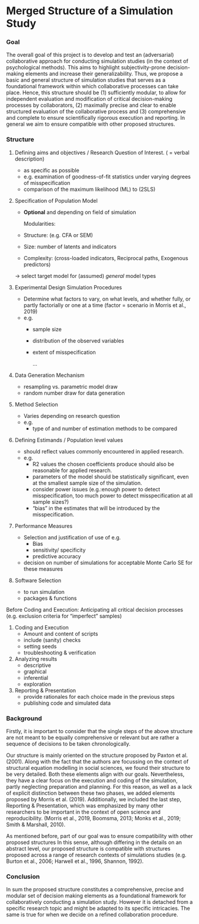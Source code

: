 # Merged Structure of a Simulation Study

### Goal

The overall goal of this project is to develop and test an (adversarial) collaborative approach for conducting simulation studies (in the context of psychological methods). This aims to highlight subjectivity-prone decision-making elements and increase their generalizability. Thus, we propose a basic and general structure of simulation studies that serves as a foundational framework within which collaborative processes can take place. Hence, this structure should be (1) sufficiently modular, to allow for independent evaluation and modification of critical decision-making processes by collaborators, (2) maximally precise and clear to enable structured evaluation of the collaborative process and (3) comprehensive and complete to ensure scientifically rigorous execution and reporting. In general we aim to ensure compatible with other proposed structures.

### Structure

1. Defining aims and objectives / Research Question of Interest. ( = verbal description)
    - as specific as possible
    - e.g. examination of goodness-of-fit statistics under varying degrees of misspecification
    - comparison of the maximum likelihood (ML) to (2SLS)
2. Specification of Population Model 
    - **Optional** and depending on field of simulation
        
        Modularities:
        
    - Structure: (e.g. CFA or SEM)
    - Size: number of latents and indicators
    - Complexity: (cross-loaded indicators, Reciprocal paths, Exogenous predictors)
    
    → select target model for (assumed) *general* model types
    
3. Experimental Design Simulation Procedures
    - Determine what factors to vary, on what levels, and whether fully, or partly factorially or one at a time (factor = scenario in Morris et al., 2019)
    - e.g.
        - sample size
        - distribution of the observed variables
        - extent of misspecification
            
            …
            
4. Data Generation Mechanism
    - resampling vs. parametric model draw
    - random number draw for data generation
5. Method Selection
    - Varies depending on research question
    - e.g.
        - type of and number of estimation methods to be compared
6. Defining Estimands / Population level values
    - should reflect values commonly encountered in applied research.
    - e.g.
        - R2 values the chosen coefficients produce should also be reasonable for applied research.
        - parameters of the model should be statistically significant, even at the smallest sample size of the simulation.
        - consider power issues (e.g.:enough power to detect misspecification, too much power to detect misspecification at all sample sizes?)
        - “bias” in the estimates that will be introduced by the misspecification.
7. Performance Measures 
    - Selection and justification of use of e.g.
        - Bias
        - sensitivity/ specificity
        - predictive accuracy
    - decision on number of simulations for acceptable Monte Carlo SE for these measures
8. Software Selection
    - to run simulation
    - packages & functions

Before Coding and Execution: Anticipating all critical decision processes (e.g. exclusion criteria for “imperfect” samples)

1. Coding and Execution 
    - Amount and content of scripts
    - include (sanity) checks
    - setting seeds
    - troubleshooting & verification
2. Analyzing results
    - descriptive
    - graphical
    - inferential
    - exploration
3. Reporting & Presentation
    - provide rationales for each choice made in the previous steps
    - publishing code and simulated data

### Background

Firstly, it is important to consider that the single steps of the above structure are not meant to be equally comprehensive or relevant but are rather a sequence of decisions to be taken chronologically.

Our structure is mainly oriented on the structure proposed by Paxton et al. (2001). Along with the fact that the authors are focussing on the context of structural equation modelling in social sciences, we found their structure to be very detailed. Both these elements align with our goals. Nevertheless, they have a clear focus on the execution and coding of the simulation, partly neglecting preparation and planning. For this reason, as well as a lack of explicit distinction between these two phases, we added elements proposed by Morris et al. (2019). Additionally, we included the last step, Reporting & Presentation, which was emphasized by many other researchers to be important in the context of open science and reproducibility. (Morris et al., 2019, Boomsma, 2013; Monks et al., 2019; Smith & Marshall, 2010).

As mentioned before, part of our goal was to ensure compatibility with other proposed structures  In this sense, although differing in the details on an abstract level, our proposed structure is compatible with structures proposed across a range of research contexts of simulations studies (e.g. Burton et al., 2006; Harwell et al., 1996, Shannon, 1992).

### Conclusion

In sum the proposed structure constitutes a comprehensive, precise and modular set of decision making elements as a foundational framework for collaboratively conducting a simulation study. However it is detached from a specific research topic and might be adapted to its specific intricacies. The same is true for when we decide on a refined collaboration procedure.
